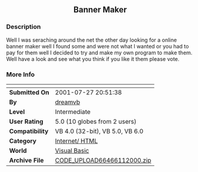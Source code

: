 ﻿<div align="center">

## Banner Maker


</div>

### Description

Well I was seraching around the net the other day looking for a online banner maker well I found some and were not what I wanted or you had to pay for them well I decided to try and make my own program to make them. Well have a look and see what you think if you like it them please vote.
 
### More Info
 


<span>             |<span>
---                |---
**Submitted On**   |2001-07-27 20:51:38
**By**             |[dreamvb](https://github.com/Planet-Source-Code/PSCIndex/blob/master/ByAuthor/dreamvb.md)
**Level**          |Intermediate
**User Rating**    |5.0 (10 globes from 2 users)
**Compatibility**  |VB 4\.0 \(32\-bit\), VB 5\.0, VB 6\.0
**Category**       |[Internet/ HTML](https://github.com/Planet-Source-Code/PSCIndex/blob/master/ByCategory/internet-html__1-34.md)
**World**          |[Visual Basic](https://github.com/Planet-Source-Code/PSCIndex/blob/master/ByWorld/visual-basic.md)
**Archive File**   |[CODE\_UPLOAD66466112000\.zip](https://github.com/Planet-Source-Code/dreamvb-banner-maker__1-8829/archive/master.zip)








